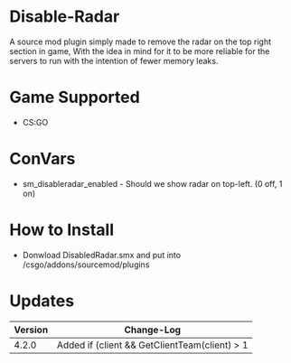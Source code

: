 # Disable-Radar
A source mod plugin simply made to remove the radar on the top right section in game, With the idea in mind for it to be more reliable for the servers to run with the intention of fewer memory leaks.

# Game Supported
- CS:GO

# ConVars
- sm_disableradar_enabled - Should we show radar on top-left. (0 off, 1 on)

# How to Install
- Donwload DisabledRadar.smx and put into /csgo/addons/sourcemod/plugins

# Updates

| Version | Change-Log          |
| ------- | ------------------ |
| 4.2.0   | Added if (client && GetClientTeam(client) > 1 || GetClientTeam(client) < 1) |
